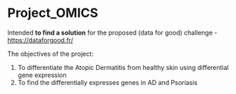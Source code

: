 # Project_OMICS



Intended **to find a solution** for the proposed (data for good) challenge - https://dataforgood.fr/

The objectives of the project:

1. To differentiate the Atopic Dermatitis from healthy skin using differential gene expression
2. To find the differentially expresses genes in AD and Psoriasis

